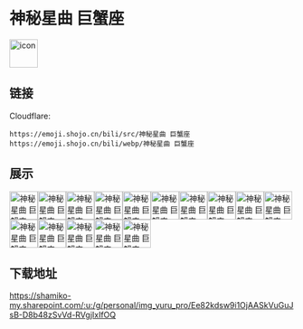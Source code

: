 # 神秘星曲 巨蟹座
<img src="https://emoji.shojo.cn/bili/src/神秘星曲 巨蟹座/icon.png" width="50" height="50" alt="icon">

## 链接
Cloudflare:
```
https://emoji.shojo.cn/bili/src/神秘星曲 巨蟹座
https://emoji.shojo.cn/bili/webp/神秘星曲 巨蟹座
```
## 展示
<img src="https://emoji.shojo.cn/bili/src/神秘星曲 巨蟹座/神秘星曲 巨蟹座-不用蟹.png" width="50" height="50" alt="神秘星曲 巨蟹座-不用蟹"><img src="https://emoji.shojo.cn/bili/src/神秘星曲 巨蟹座/神秘星曲 巨蟹座-蟹蟹你.png" width="50" height="50" alt="神秘星曲 巨蟹座-蟹蟹你"><img src="https://emoji.shojo.cn/bili/src/神秘星曲 巨蟹座/神秘星曲 巨蟹座-报恩的蟹.png" width="50" height="50" alt="神秘星曲 巨蟹座-报恩的蟹"><img src="https://emoji.shojo.cn/bili/src/神秘星曲 巨蟹座/神秘星曲 巨蟹座-夹你.png" width="50" height="50" alt="神秘星曲 巨蟹座-夹你"><img src="https://emoji.shojo.cn/bili/src/神秘星曲 巨蟹座/神秘星曲 巨蟹座-无蟹可击.png" width="50" height="50" alt="神秘星曲 巨蟹座-无蟹可击"><img src="https://emoji.shojo.cn/bili/src/神秘星曲 巨蟹座/神秘星曲 巨蟹座-蟹礼.png" width="50" height="50" alt="神秘星曲 巨蟹座-蟹礼"><img src="https://emoji.shojo.cn/bili/src/神秘星曲 巨蟹座/神秘星曲 巨蟹座-蟹菜了.png" width="50" height="50" alt="神秘星曲 巨蟹座-蟹菜了"><img src="https://emoji.shojo.cn/bili/src/神秘星曲 巨蟹座/神秘星曲 巨蟹座-上升巨蟹.png" width="50" height="50" alt="神秘星曲 巨蟹座-上升巨蟹"><img src="https://emoji.shojo.cn/bili/src/神秘星曲 巨蟹座/神秘星曲 巨蟹座-哭哭.png" width="50" height="50" alt="神秘星曲 巨蟹座-哭哭"><img src="https://emoji.shojo.cn/bili/src/神秘星曲 巨蟹座/神秘星曲 巨蟹座-痛痛.png" width="50" height="50" alt="神秘星曲 巨蟹座-痛痛"><img src="https://emoji.shojo.cn/bili/src/神秘星曲 巨蟹座/神秘星曲 巨蟹座-安逸.png" width="50" height="50" alt="神秘星曲 巨蟹座-安逸"><img src="https://emoji.shojo.cn/bili/src/神秘星曲 巨蟹座/神秘星曲 巨蟹座-送你花花.png" width="50" height="50" alt="神秘星曲 巨蟹座-送你花花"><img src="https://emoji.shojo.cn/bili/src/神秘星曲 巨蟹座/神秘星曲 巨蟹座-想吃.png" width="50" height="50" alt="神秘星曲 巨蟹座-想吃"><img src="https://emoji.shojo.cn/bili/src/神秘星曲 巨蟹座/神秘星曲 巨蟹座-爱你哦.png" width="50" height="50" alt="神秘星曲 巨蟹座-爱你哦"><img src="https://emoji.shojo.cn/bili/src/神秘星曲 巨蟹座/神秘星曲 巨蟹座-巨蟹座.png" width="50" height="50" alt="神秘星曲 巨蟹座-巨蟹座">

## 下载地址

https://shamiko-my.sharepoint.com/:u:/g/personal/img_yuru_pro/Ee82kdsw9i1OjAASkVuGuJsB-D8b48zSvVd-RVgjIxIfOQ